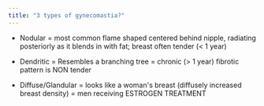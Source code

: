 ```yaml
---
title: "3 types of gynecomastia?"
---
```

- Nodular = most common flame shaped centered behind nipple, radiating posteriorly as it blends in with fat; breast often tender (&lt; 1 year)

- Dendritic = Resembles a branching tree = chronic (&gt; 1 year) fibrotic pattern is NON tender

- Diffuse/Glandular = looks like a woman's breast (diffusely increased breast density) = men receiving ESTROGEN TREATMENT

